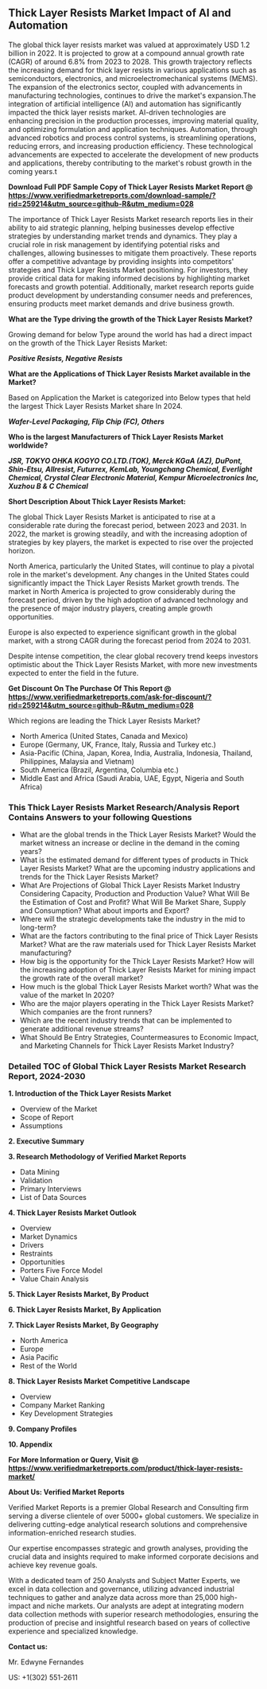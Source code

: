 <h2>Thick Layer Resists Market Impact of AI and Automation</h2>The global thick layer resists market was valued at approximately USD 1.2 billion in 2022. It is projected to grow at a compound annual growth rate (CAGR) of around 6.8% from 2023 to 2028. This growth trajectory reflects the increasing demand for thick layer resists in various applications such as semiconductors, electronics, and microelectromechanical systems (MEMS). The expansion of the electronics sector, coupled with advancements in manufacturing technologies, continues to drive the market's expansion.The integration of artificial intelligence (AI) and automation has significantly impacted the thick layer resists market. AI-driven technologies are enhancing precision in the production processes, improving material quality, and optimizing formulation and application techniques. Automation, through advanced robotics and process control systems, is streamlining operations, reducing errors, and increasing production efficiency. These technological advancements are expected to accelerate the development of new products and applications, thereby contributing to the market's robust growth in the coming years.t</p><p id="" class=""><strong>Download Full PDF Sample Copy of Thick Layer Resists Market Report @ <a href="https://www.verifiedmarketreports.com/download-sample/?rid=259214&utm_source=github-R&utm_medium=028" target="_blank">https://www.verifiedmarketreports.com/download-sample/?rid=259214&utm_source=github-R&utm_medium=028</a></strong></p><p>The importance of&nbsp;Thick Layer Resists Market research reports lies in their ability to aid strategic planning, helping businesses develop effective strategies by understanding market trends and dynamics. They play a crucial role in risk management by identifying potential risks and challenges, allowing businesses to mitigate them proactively. These reports offer a competitive advantage by providing insights into competitors' strategies and Thick Layer Resists Market positioning. For investors, they provide critical data for making informed decisions by highlighting market forecasts and growth potential. Additionally, market research reports guide product development by understanding consumer needs and preferences, ensuring products meet market demands and drive business growth.</p><p><strong>What are the&nbsp;Type driving the growth of the Thick Layer Resists Market?</strong></p><p id="" class="">Growing demand for below Type around the world has had a direct impact on the growth of the Thick Layer Resists Market:</p><em><strong>Positive Resists, Negative Resists</strong></em></p><strong>What are the&nbsp;Applications&nbsp;of Thick Layer Resists Market available in the Market?</strong></p><p id="" class="">Based on Application the Market is categorized into Below types that held the largest Thick Layer Resists Market share In 2024.</p><em><strong>Wafer-Level Packaging, Flip Chip (FC), Others</strong></em></p><strong>Who is the largest Manufacturers of Thick Layer Resists Market worldwide?</strong></p><p><em><strong>JSR, TOKYO OHKA KOGYO CO.LTD.(TOK), Merck KGaA (AZ), DuPont, Shin-Etsu, Allresist, Futurrex, KemLab, Youngchang Chemical, Everlight Chemical, Crystal Clear Electronic Material, Kempur Microelectronics Inc, Xuzhou B & C Chemical</strong></em></p><p id="" class=""><strong>Short Description About Thick Layer Resists Market:</strong></p><p>The global Thick Layer Resists Market is anticipated to rise at a considerable rate during the forecast period, between 2023 and 2031. In 2022, the market is growing steadily, and with the increasing adoption of strategies by key players, the market is expected to rise over the projected horizon.</p><p>North America, particularly the United States, will continue to play a pivotal role in the market's development. Any changes in the United States could significantly impact the Thick Layer Resists Market growth trends. The market in North America is projected to grow considerably during the forecast period, driven by the high adoption of advanced technology and the presence of major industry players, creating ample growth opportunities.</p><p>Europe is also expected to experience significant growth in the global market, with a strong CAGR during the forecast period from 2024 to 2031.</p><p>Despite intense competition, the clear global recovery trend keeps investors optimistic about the Thick Layer Resists Market, with more new investments expected to enter the field in the future.</p><p id="" class=""><strong>Get Discount On The Purchase Of This Report @ <a href="https://www.verifiedmarketreports.com/ask-for-discount/?rid=259214&utm_source=github-R&utm_medium=028" target="_blank">https://www.verifiedmarketreports.com/ask-for-discount/?rid=259214&utm_source=github-R&utm_medium=028</a></strong></p>Which regions are leading the Thick Layer Resists Market?</p><ul><li>North America (United States, Canada and Mexico)</li><li>Europe (Germany, UK, France, Italy, Russia and Turkey etc.)</li><li>Asia-Pacific (China, Japan, Korea, India, Australia, Indonesia, Thailand, Philippines, Malaysia and Vietnam)</li><li>South America (Brazil, Argentina, Columbia etc.)</li><li>Middle East and Africa (Saudi Arabia, UAE, Egypt, Nigeria and South Africa)</li></ul><h3 id="" class="">This Thick Layer Resists Market Research/Analysis Report Contains Answers to your following Questions</h3><ul><li>What are the global trends in the Thick Layer Resists Market? Would the market witness an increase or decline in the demand in the coming years?</li><li>What is the estimated demand for different types of products in Thick Layer Resists Market? What are the upcoming industry applications and trends for the Thick Layer Resists Market?</li><li>What Are Projections of Global Thick Layer Resists Market Industry Considering Capacity, Production and Production Value? What Will Be the Estimation of Cost and Profit? What Will Be Market Share, Supply and Consumption? What about imports and Export?</li><li>Where will the strategic developments take the industry in the mid to long-term?</li><li>What are the factors contributing to the final price of Thick Layer Resists Market? What are the raw materials used for Thick Layer Resists Market manufacturing?</li><li>How big is the opportunity for the Thick Layer Resists Market? How will the increasing adoption of Thick Layer Resists Market for mining impact the growth rate of the overall market?</li><li>How much is the global Thick Layer Resists Market worth? What was the value of the market In 2020?</li><li>Who are the major players operating in the Thick Layer Resists Market? Which companies are the front runners?</li><li>Which are the recent industry trends that can be implemented to generate additional revenue streams?</li><li>What Should Be Entry Strategies, Countermeasures to Economic Impact, and Marketing Channels for Thick Layer Resists Market Industry?</li></ul><h3 id="" class="">Detailed TOC of Global Thick Layer Resists Market Research Report, 2024-2030</h3><p id="" class=""><strong>1. Introduction of the Thick Layer Resists Market</strong></p><ul><li>Overview of the Market</li><li>Scope of Report</li><li>Assumptions</li></ul><p id="" class=""><strong>2. Executive Summary</strong></p><p id="" class=""><strong>3. Research Methodology of Verified Market Reports</strong></p><ul><li>Data Mining</li><li>Validation</li><li>Primary Interviews</li><li>List of Data Sources</li></ul><p id="" class=""><strong>4. Thick Layer Resists Market Outlook</strong></p><ul><li>Overview</li><li>Market Dynamics</li><li>Drivers</li><li>Restraints</li><li>Opportunities</li><li>Porters Five Force Model</li><li>Value Chain Analysis</li></ul><p id="" class=""><strong>5. Thick Layer Resists Market, By Product</strong></p><p id="" class=""><strong>6. Thick Layer Resists Market, By Application</strong></p><p id="" class=""><strong>7. Thick Layer Resists Market, By Geography</strong></p><ul><li>North America</li><li>Europe</li><li>Asia Pacific</li><li>Rest of the World</li></ul><p id="" class=""><strong>8. Thick Layer Resists Market Competitive Landscape</strong></p><ul><li>Overview</li><li>Company Market Ranking</li><li>Key Development Strategies</li></ul><p id="" class=""><strong>9. Company Profiles</strong></p><p id="" class=""><strong>10. Appendix</strong></p><p id="" class=""><strong>For More Information or Query, Visit @ <a href="https://www.verifiedmarketreports.com/product/thick-layer-resists-market/" target="_blank">https://www.verifiedmarketreports.com/product/thick-layer-resists-market/</a></strong></p><p id="" class=""><strong>About Us: Verified Market Reports</strong></p><p id="" class="">Verified Market Reports is a premier Global Research and Consulting firm serving a diverse clientele of over 5000+ global customers. We specialize in delivering cutting-edge analytical research solutions and comprehensive information-enriched research studies.</p><p id="" class="">Our expertise encompasses strategic and growth analyses, providing the crucial data and insights required to make informed corporate decisions and achieve key revenue goals.</p><p id="" class="">With a dedicated team of 250 Analysts and Subject Matter Experts, we excel in data collection and governance, utilizing advanced industrial techniques to gather and analyze data across more than 25,000 high-impact and niche markets. Our analysts are adept at integrating modern data collection methods with superior research methodologies, ensuring the production of precise and insightful research based on years of collective experience and specialized knowledge.</p><p id="" class=""><strong>Contact us:</strong></p><p id="" class="">Mr. Edwyne Fernandes</p><p id="" class="">US: +1(302) 551-2611</p>